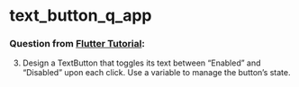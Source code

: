 # text_button_q_app

### Question from [Flutter Tutorial](https://flutter-tutorial.net/buttons-in-flutter/questions-for-practice-5/):
3. Design a TextButton that toggles its text between “Enabled” and “Disabled” upon each click. Use a variable to manage the button’s state.
